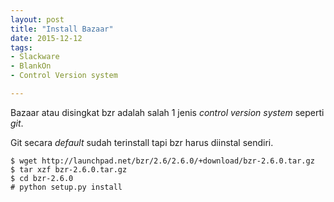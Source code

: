 ```yaml
---
layout: post
title: "Install Bazaar"
date: 2015-12-12
tags:
- Slackware
- BlankOn
- Control Version system

---
```

Bazaar atau disingkat bzr adalah salah 1 jenis _control version system_ seperti _git_.

Git secara _default_ sudah terinstall tapi bzr harus diinstal sendiri.

```
$ wget http://launchpad.net/bzr/2.6/2.6.0/+download/bzr-2.6.0.tar.gz
$ tar xzf bzr-2.6.0.tar.gz
$ cd bzr-2.6.0
# python setup.py install
```


